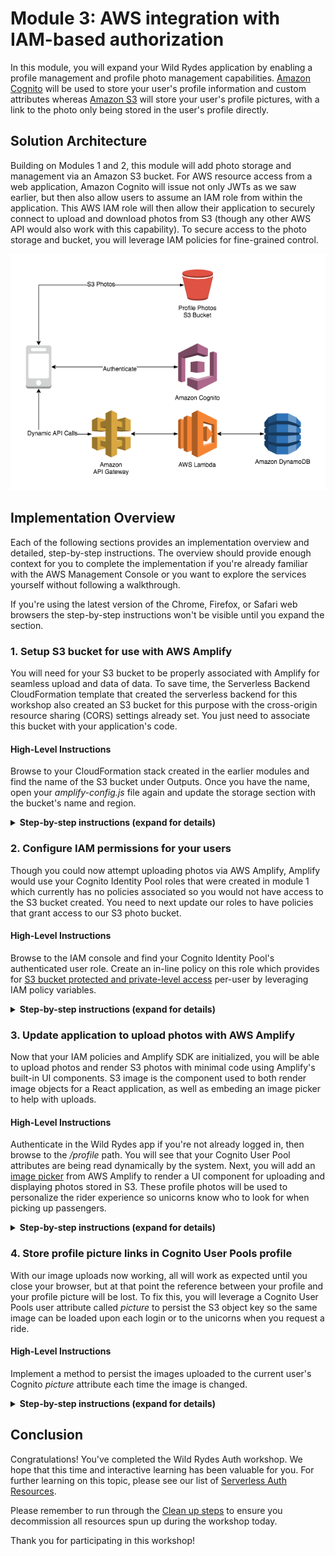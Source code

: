 # Module 3: AWS integration with IAM-based authorization

In this module, you will expand your Wild Rydes application by enabling a profile management and profile photo management capabilities. [Amazon Cognito](https://aws.amazon.com/cognito/) will be used to store your user's profile information and custom attributes whereas [Amazon S3](https://aws.amazon.com/s3/) will store your user's profile pictures, with a link to the photo only being stored in the user's profile directly.

## Solution Architecture

Building on Modules 1 and 2, this module will add photo storage and management via an Amazon S3 bucket. For AWS resource access from a web application, Amazon Cognito will issue not only JWTs as we saw earlier, but then also allow users to assume an IAM role from within the application. This AWS IAM role will then allow their application to securely connect to upload and download photos from S3 (though any other AWS API would also work with this capability). To secure access to the photo storage and bucket, you will leverage IAM policies for fine-grained control.

![Module 3 architecture](../images/wildrydes-module3-architecture.png)

## Implementation Overview

Each of the following sections provides an implementation overview and detailed, step-by-step instructions. The overview should provide enough context for you to complete the implementation if you're already familiar with the AWS Management Console or you want to explore the services yourself without following a walkthrough.

If you're using the latest version of the Chrome, Firefox, or Safari web browsers the step-by-step instructions won't be visible until you expand the section.

### 1. Setup S3 bucket for use with AWS Amplify

You will need for your S3 bucket to be properly associated with Amplify for seamless upload and data of data. To save time, the Serverless Backend CloudFormation template that created the serverless backend for this workshop also created an S3 bucket for this purpose with the cross-origin resource sharing (CORS) settings already set. You just need to associate this bucket with your application's code.

#### High-Level Instructions

Browse to your CloudFormation stack created in the earlier modules and find the name of the S3 bucket under Outputs. Once you have the name, open your *amplify-config.js* file again and update the storage section with the bucket's name and region.

<details>
<summary><strong>Step-by-step instructions (expand for details)</strong></summary><p>

1. Go the AWS Management Console, click **Services** then select **CloudFormation** under Management Tools.

1. In the CloudFormation console, click on your Wild Rydes stack name, such as **WildRydesBackend**.

1. Click on the **Outputs** tab.

1. Copy your bucket name to your clipboard. It is the name shown under `Value` for the key called *WildRydesProfilePicturesBucket*.

1. Next, return to your Cloud9 IDE and open the file */website/src/amplify-config.js*.

1. Fill in values for both the bucket name, which you just copied, as well as the region where you created the bucket.

1. Your final structure for the storage configuration of *amplify-config.js* should look like the following.

	```
	    Storage: {
	        bucket: 'wildrydes-profilepicturesbucket-1rmvuic97osxd',
	        region: 'us-east-1'
	    }
	```

</p></details>

### 2. Configure IAM permissions for your users

Though you could now attempt uploading photos via AWS Amplify, Amplify would use your Cognito Identity Pool roles that were created in module 1 which currently has no policies associated so you would not have access to the S3 bucket created. You need to next update our roles to have policies that grant access to our S3 photo bucket.

#### High-Level Instructions

Browse to the IAM console and find your Cognito Identity Pool's authenticated user role. Create an in-line policy on this role which provides for [S3 bucket protected and private-level access](https://aws-amplify.github.io/docs/js/storage#file-access-levels) per-user by leveraging IAM policy variables. 

<details>
<summary><strong>Step-by-step instructions (expand for details)</strong></summary><p>

1. Go the AWS Management Console, click **Services** then select **IAM** under Security, Identity, and Compliance.

1. Choose **Roles**.

1. Search for *WildRydes* to find the two roles which were created by Cognito Identity Pools when you created the Identity Pool in module one. Should you not be able to find the roles here, you can alternatively go to the **Cognito Federated Identities** console, find the correct identity pool, then click **Edit Identity Pool** in the top-right corner to see the roles listed. Each identity pool has both an Unauthenticated user role and an Authenticated user role.

1. Once you have found the names of the roles, go back to the IAM console and select the *Auth* role for your authenticated users.

1. We want to grant permissions to this role which are only applicable to this role so we will use an inline policy, which would be deleted if this role were ever deleted.

1. Choose **Add inline policy** on the right-hand side to create a new inline policy associated to this IAM role.

1. Choose the **JSON** tab to allow you to free-form edit the new policy.

1. Paste the following IAM policy statements for S3 access. After pasting, you will need to go **replace the bucket name** listed in all caps with your bucket name (a total of 4 times).
	
	> Be sure to leave the parts of the resource names before and after the replacement value alone and not accidentally modify them.

	```
	{
	    "Version": "2012-10-17",
	    "Statement": [
	        {
	            "Effect": "Allow",
	            "Action": [
	                "s3:PutObject",
	                "s3:GetObject",
	                "s3:GetObjectVersion",
	                "s3:DeleteObject",
	                "s3:DeleteObjectVersion"
	            ],
	            "Resource": "arn:aws:s3:::REPLACE_ME_WITH_YOUR_BUCKET_NAME/private/${aws:userid}/*"
	        },
	        {
	            "Effect": "Allow",
	            "Action": [
	                "s3:GetObject",
	                "s3:GetObjectVersion"
	            ],
	            "Resource": "arn:aws:s3:::REPLACE_ME_WITH_YOUR_BUCKET_NAME/protected/*"
	        },
	        {
	            "Effect": "Allow",
	            "Action": [
	                "s3:PutObject",
	                "s3:DeleteObject",
	                "s3:DeleteObjectVersion"
	            ],
	            "Resource": "arn:aws:s3:::REPLACE_ME_WITH_YOUR_BUCKET_NAME/protected/${aws:userid}/*"
	        },
	        {
	            "Effect": "Allow",
	            "Action": [
	                "s3:PutObject",
	                "s3:GetObject",
	                "s3:GetObjectVersion",
	                "s3:DeleteObject",
	                "s3:DeleteObjectVersion"
	            ],
	            "Resource": "arn:aws:s3:::REPLACE_ME_WITH_YOUR_BUCKET_NAME/public/*"
	        }
	    ]
	}
	```
1. Choose **Review policy**.

1. Name the policy `WildRydes-S3Access`.

1. After reviewing for accuracy and any syntax errors, choose **Create policy**.

</p></details>

### 3. Update application to upload photos with AWS Amplify

Now that your IAM policies and Amplify SDK are initialized, you will be able to upload photos and render S3 photos with minimal code using Amplify's built-in UI components. S3 image is the component used to both render image objects for a React application, as well as embeding an image picker to help with uploads.

#### High-Level Instructions

Authenticate in the Wild Rydes app if you're not already logged in, then browse to the */profile* path. You will see that your Cognito User Pool attributes are being read dynamically by the system. Next, you will add an [image picker](https://aws-amplify.github.io/docs/js/storage#s3image) from AWS Amplify to render a UI component for uploading and displaying photos stored in S3. These profile photos will be used to personalize the rider experience so unicorns know who to look for when picking up passengers.

<details>
<summary><strong>Step-by-step instructions (expand for details)</strong></summary><p>

1. After logging in to Wild Rydes (if you're not authenticated already), browse to the **/profile** path.

1. You should see that your e-mail address and phone number you registered with are displayed which are all of your currently populated attributes.

1. Open your Cloud9 IDE environment and open the file at */website/src/pages/Profile.js*.

1. **Uncomment** the line that says *S3Image*. This instantiates an Amplify UI component for React apps for image rendering and uploading and only requires this single line of code.

1. Go back to the Wild Rydes app and visit the **/profile** path after logging in. You should now be able to upload photos with the new image picker.

</p></details>

### 4. Store profile picture links in Cognito User Pools profile

With our image uploads now working, all will work as expected until you close your browser, but at that point the reference between your profile and your profile picture will be lost. To fix this, you will leverage a Cognito User Pools user attribute called *picture* to persist the S3 object key so the same image can be loaded upon each login or to the unicorns when you request a ride.

#### High-Level Instructions

Implement a method to persist the images uploaded to the current user's Cognito *picture* attribute each time the image is changed.

<details>
<summary><strong>Step-by-step instructions (expand for details)</strong></summary><p>

1. Open your Cloud9 IDE environment and open the file at */website/src/pages/Profile.js*.

1. The S3Image UI component has a built-in method called *onImageLoad* which provides in its invocation the full URL of any image uploaded. We will make use of this built-in function to persist our image URLs out to Cognito.

1. Replace the existing *onImageLoad* function with the following code:

	```
	async onImageLoad(url) {
	    if (!this.state.user.getSession) { return };
	    console.log('Profile Picture URL:', url);
	    try {
	        let result = await Auth.updateUserAttributes(this.state.user, {
	            'picture': this.state.image_key
	        });
	        console.log(result);
	    } catch (ex) {
	        console.error('Attribute update error:', ex);
	    }
	}
	```

1. Now with this new method in place, upload a new photo after logging into Wild Rydes then close your browser. Open a new window and try logging in again. Your photo should load as it did previously.

</p></details>

## Conclusion

Congratulations! You've completed the Wild Rydes Auth workshop. We hope that this time and interactive learning has been valuable for you. For further learning on this topic, please see our list of [Serverless Auth Resources](../Resources.md).

Please remember to run through the [Clean up steps](../9_CleanUp) to ensure you decommission all resources spun up during the workshop today.

Thank you for participating in this workshop!